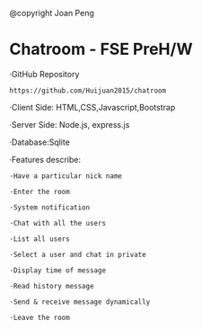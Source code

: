 @copyright Joan Peng
# Chatroom - FSE PreH/W

·GitHub Repository

    https://github.com/Huijuan2015/chatroom
    

·Client Side: HTML,CSS,Javascript,Bootstrap

·Server Side: Node.js, express.js

·Database:Sqlite


·Features describe:

    ·Have a particular nick name
    
    ·Enter the room
    
    ·System notification
    
    ·Chat with all the users
    
    ·List all users
    
    ·Select a user and chat in private
    
    ·Display time of message
    
    ·Read history message
    
    ·Send & receive message dynamically
    
    ·Leave the room
